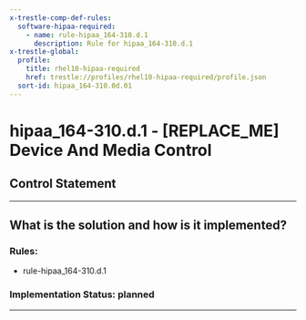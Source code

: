 ```yaml
---
x-trestle-comp-def-rules:
  software-hipaa-required:
    - name: rule-hipaa_164-310.d.1
      description: Rule for hipaa_164-310.d.1
x-trestle-global:
  profile:
    title: rhel10-hipaa-required
    href: trestle://profiles/rhel10-hipaa-required/profile.json
  sort-id: hipaa_164-310.0d.01
---
```


# hipaa_164-310.d.1 - \[REPLACE_ME\] Device And Media Control

## Control Statement

______________________________________________________________________

## What is the solution and how is it implemented?

<!-- For implementation status enter one of: implemented, partial, planned, alternative, not-applicable -->

<!-- Note that the list of rules under ### Rules: is read-only and changes will not be captured after assembly to JSON -->

<!-- Add control implementation description here for control: hipaa_164-310.d.1 -->

### Rules:

  - rule-hipaa_164-310.d.1

### Implementation Status: planned

______________________________________________________________________
